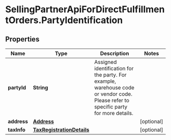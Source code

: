 # SellingPartnerApiForDirectFulfillmentOrders.PartyIdentification

## Properties

Name | Type | Description | Notes
------------ | ------------- | ------------- | -------------
**partyId** | **String** | Assigned identification for the party. For example, warehouse code or vendor code. Please refer to specific party for more details. | 
**address** | [**Address**](Address.md) |  | [optional] 
**taxInfo** | [**TaxRegistrationDetails**](TaxRegistrationDetails.md) |  | [optional] 


